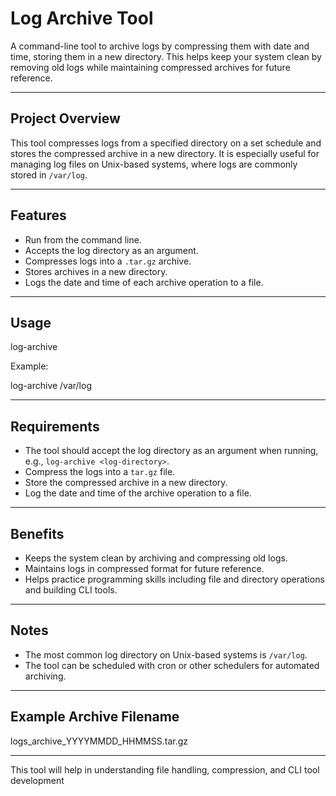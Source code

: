 # Log Archive Tool

A command-line tool to archive logs by compressing them with date and time, storing them in a new directory. This helps keep your system clean by removing old logs while maintaining compressed archives for future reference.

---

## Project Overview

This tool compresses logs from a specified directory on a set schedule and stores the compressed archive in a new directory. It is especially useful for managing log files on Unix-based systems, where logs are commonly stored in `/var/log`.

---

## Features

- Run from the command line.
- Accepts the log directory as an argument.
- Compresses logs into a `.tar.gz` archive.
- Stores archives in a new directory.
- Logs the date and time of each archive operation to a file.

---

## Usage

log-archive <log-directory>

Example:

log-archive /var/log

---

## Requirements

- The tool should accept the log directory as an argument when running, e.g., `log-archive <log-directory>`.
- Compress the logs into a `tar.gz` file.
- Store the compressed archive in a new directory.
- Log the date and time of the archive operation to a file.

---

## Benefits

- Keeps the system clean by archiving and compressing old logs.
- Maintains logs in compressed format for future reference.
- Helps practice programming skills including file and directory operations and building CLI tools.

---

## Notes

- The most common log directory on Unix-based systems is `/var/log`.
- The tool can be scheduled with cron or other schedulers for automated archiving.

---

## Example Archive Filename

logs_archive_YYYYMMDD_HHMMSS.tar.gz

---

This tool will help in understanding file handling, compression, and CLI tool development
